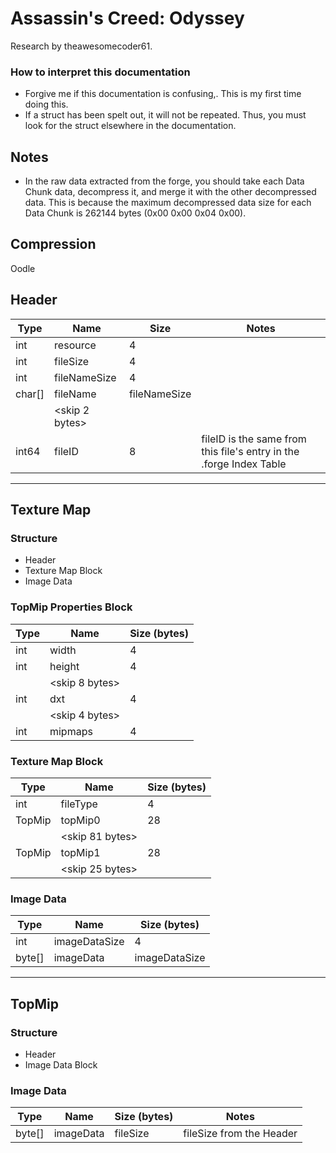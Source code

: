 # Assassin's Creed: Odyssey
Research by theawesomecoder61.

### How to interpret this documentation
- Forgive me if this documentation is confusing,. This is my first time doing this.
- If a struct has been spelt out, it will not be repeated. Thus, you must look for the struct elsewhere in the documentation.

## Notes
- In the raw data extracted from the forge, you should take each Data Chunk data, decompress it, and merge it with the other decompressed data. This is because the maximum decompressed data size for each Data Chunk is 262144 bytes (0x00 0x00 0x04 0x00).

## Compression
Oodle

## Header
|  Type  |      Name      |     Size     | Notes |
|--------|----------------|--------------|-------|
| int    | resource       | 4            |       |
| int    | fileSize       | 4            |       |
| int    | fileNameSize   | 4            |       |
| char[] | fileName       | fileNameSize |       |
|        | <skip 2 bytes> |              |       |
| int64  | fileID         | 8            | fileID is the same from this file's entry in the .forge Index Table |

---

## Texture Map
### Structure
- Header
- Texture Map Block
- Image Data

### TopMip Properties Block
| Type |      Name      | Size (bytes) |
|------|----------------|--------------|
| int  | width          |            4 |
| int  | height         |            4 |
|      | <skip 8 bytes> |              |
| int  | dxt            |            4 |
|      | <skip 4 bytes> |              |
| int  | mipmaps        |            4 |

### Texture Map Block
|  Type  |      Name       | Size (bytes) |
|--------|-----------------|--------------|
| int    | fileType        | 4            |
| TopMip | topMip0         | 28           |
|        | <skip 81 bytes> |              |
| TopMip | topMip1         | 28           |
|        | <skip 25 bytes> |              |

### Image Data
|  Type  |      Name       | Size (bytes) |
|--------|-----------------|--------------|
| int    | imageDataSize   | 4            |
| byte[] | imageData       | imageDataSize|

---

## TopMip
### Structure
- Header
- Image Data Block

### Image Data
|  Type  |      Name       | Size (bytes) | Notes |
|--------|-----------------|--------------|-------|
| byte[] | imageData       | fileSize | fileSize from the Header |
